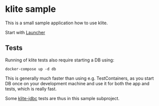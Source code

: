 # klite sample

This is a small sample application how to use klite.

Start with [Launcher](src/Launcher.kt)

## Tests

Running of klite tests also require starting a DB using:

```docker-compose up -d db```

This is generally much faster than using e.g. TestContainers, as you start DB once on your development machine
and use it for both the app and tests, which is really fast.

Some [klite-jdbc](../jdbc) tests are thus in this sample subproject.
